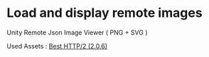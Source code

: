 # Load and display remote images
Unity Remote Json Image Viewer ( PNG + SVG )


Used Assets : [Best HTTP/2 (2.0.6)](https://assetstore.unity.com/packages/tools/network/best-http-2-155981)